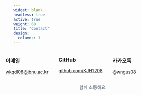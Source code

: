 ```yaml
---
widget: blank
headless: true
active: true
weight: 60
title: "Contact"
design:
  columns: 1
---
```

<div style="display:flex; justify-content:flex-start; margin-left:-5%; gap:2rem;" class="contact-cards">
  <div class="custom-card">
    <i class="bi bi-envelope" style="font-size:2rem;color:#3A86FF;"></i>
    <h3>이메일</h3>
    <p><a href="mailto:wkqdl08@jbnu.ac.kr">wkqdl08@jbnu.ac.kr</a></p>
  </div>

  <div class="custom-card">
    <i class="bi bi-github" style="font-size:2rem;color:#3A86FF;"></i>
    <h3>GitHub</h3>
    <p><a href="https://github.com/KJH1208" target="_blank">github.com/KJH1208</a></p>
  </div>

  <div class="custom-card">
    <i class="bi bi-chat-dots" style="font-size:2rem;color:#3A86FF;"></i>
    <h3>카카오톡</h3>
    <p>@wngus08</p>
  </div>
</div>

<p class="contact-note" style="text-align:center;margin-top:1rem;color:#51606f;">함께 소통해요.</p>